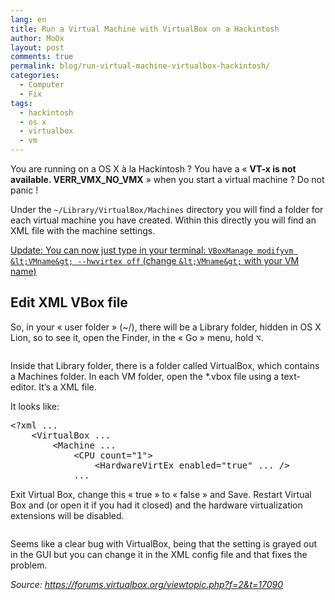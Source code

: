 ```yaml
---
lang: en
title: Run a Virtual Machine with VirtualBox on a Hackintosh
author: MoOx
layout: post
comments: true
permalink: blog/run-virtual-machine-virtualbox-hackintosh/
categories:
  - Computer
  - Fix
tags:
  - hackintosh
  - os x
  - virtualbox
  - vm
---
```

You are running on a OS X à la Hackintosh ? You have a « **VT-x is not available. VERR\_VMX\_NO_VMX** » when you start a virtual machine ? Do not panic !

Under the `~/Library/VirtualBox/Machines` directory you will find a folder for each virtual machine you have created. Within this directly you will find an XML file with the machine settings.  


<ins datetime="2012-02-22T16:58:23+00:00">Update: You can now just type in your terminal: `VBoxManage modifyvm &lt;VMname&gt; --hwvirtex off` (change `&lt;VMname&gt;` with your VM name)</ins>

## Edit XML VBox file

So, in your « user folder » (~/), there will be a Library folder, hidden in OS X Lion, so to see it, open the Finder, in the « Go » menu, hold <kbd>⌥</kbd>.

<figure class="flex-media--unknown">
  <a href="medias/2011/10/Open-Library-folder-wtih-Finder.png">
    <img class="flex-media__item" title="Open Library folder with Finder" src="medias/2011/10/Open-Library-folder-wtih-Finder.png" alt="" /></a>
</figure>

Inside that Library folder, there is a folder called VirtualBox, which contains a Machines folder. In each VM folder, open the *.vbox file using a text-editor. It’s a XML file.

It looks like:

<pre class="code blocks">&lt;?xml ...
    &lt;VirtualBox ...
        &lt;Machine ...
            &lt;CPU count="1"&gt;
                &lt;HardwareVirtEx enabled="true" ... /&gt;
            ...</pre>

Exit Virtual Box, change this « true » to « false » and Save. Restart Virtual Box and (or open it if you had it closed) and the hardware virtualization extensions will be disabled.

<figure class="flex-media--unknown">
  <a href="medias/2011/10/Edit-Virtualbox-xml-file.png">
    <img class="flex-media__item" title="Edit Virtualbox xml file" src="medias/2011/10/Edit-Virtualbox-xml-file.png" alt="" />
  </a>
</figure>

Seems like a clear bug with VirtualBox, being that the setting is grayed out in the GUI but you can change it in the XML config file and that fixes the problem.

*Source: <https://forums.virtualbox.org/viewtopic.php?f=2&t=17090>*
